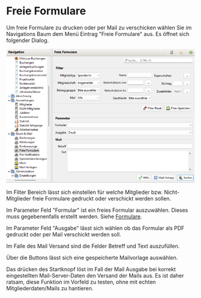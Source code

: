 # Freie Formulare

Um freie Formulare zu drucken oder per Mail zu verschicken wählen Sie im Navigations Baum dem Menü Eintrag "Freie Formulare" aus. Es öffnet sich folgender Dialog.

![](img/FreieFormulareDruckMailView.png)

Im Filter Bereich lässt sich einstellen für welche Mitglieder bzw. Nicht-Mitglieder freie Formulare gedruckt oder verschickt werden sollen.

Im Parameter Feld "Formular" ist ein freies Formular auszuwählen. Dieses muss gegebenenfalls erstellt werden. Siehe [Formulare](../../allgemeine-funktionen/administration/mitglieder/formulare.md).

Im Parameter Feld "Ausgabe" lässt sich wählen ob das Formular als PDF gedruckt oder per Mail verschickt werden soll.

Im Falle des Mail Versand sind die Felder Betreff und Text auszufüllen.

Über die Buttons lässt sich eine gespeicherte Mailvorlage auswählen.

Das drücken des Startknopf löst im Fall der Mail Ausgabe bei korrekt eingestellten Mail-Server-Daten den Versand der Mails aus. Es ist daher ratsam, diese Funktion im Vorfeld zu testen, ohne mit echten Mitgliederdaten/Mails zu hantieren.
